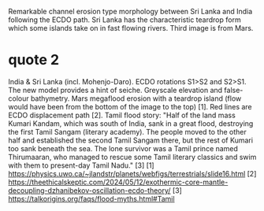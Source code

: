 Remarkable channel erosion type morphology between Sri Lanka and India following the ECDO path. Sri Lanka has the characteristic teardrop form which some islands take on in fast flowing rivers. Third image is from Mars.

# quote 2

India & Sri Lanka (incl. Mohenjo-Daro). ECDO rotations S1>S2 and S2>S1. The new model provides a hint of seiche. Greyscale elevation and false-colour bathymetry. Mars megaflood erosion with a teardrop island (flow would have been from the bottom of the image to the top) [1]. Red lines are ECDO displacement path [2]. Tamil flood story: "Half of the land mass Kumari Kandam, which was south of India, sank in a great flood, destroying the first Tamil Sangam (literary academy). The people moved to the other half and established the second Tamil Sangam there, but the rest of Kumari too sank beneath the sea. The lone survivor was a Tamil prince named Thirumaaran, who managed to rescue some Tamil literary classics and swim with them to present-day Tamil Nadu." [3]
[1] https://physics.uwo.ca/~jlandstr/planets/webfigs/terrestrials/slide16.html
[2] https://theethicalskeptic.com/2024/05/12/exothermic-core-mantle-decoupling-dzhanibekov-oscillation-ecdo-theory/
[3] https://talkorigins.org/faqs/flood-myths.html#Tamil